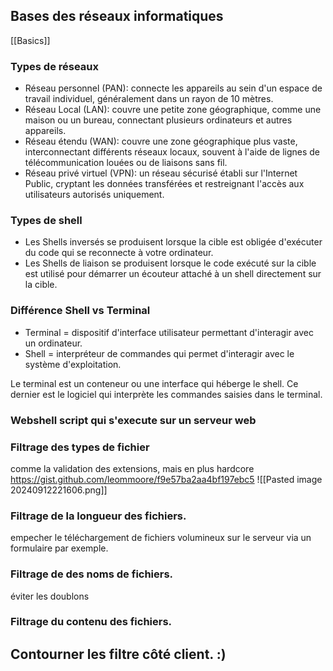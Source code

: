 ## Bases des réseaux informatiques 
[[Basics]]
### Types de réseaux 

- Réseau personnel (PAN): connecte les appareils au sein d'un espace de travail individuel, généralement dans un rayon de 10 mètres. 
- Réseau Local (LAN): couvre une petite zone géographique, comme une maison ou un bureau, connectant plusieurs ordinateurs et autres appareils. 
- Réseau étendu (WAN):  couvre une zone géographique plus vaste, interconnectant différents réseaux locaux, souvent à l'aide de lignes de télécommunication louées ou de liaisons sans fil.
- Réseau privé virtuel (VPN): un réseau sécurisé établi sur l'Internet Public, cryptant les données transférées et restreignant l'accès aux utilisateurs autorisés uniquement.

### Types de shell 

- Les Shells inversés se produisent lorsque la cible est obligée d'exécuter du code qui se reconnecte à votre ordinateur. 
- Les Shells de liaison se produisent lorsque le code exécuté sur la cible est utilisé pour démarrer un écouteur attaché à un shell directement sur la cible. 


### Différence Shell vs Terminal 

- Terminal = dispositif d'interface utilisateur permettant d'interagir avec un ordinateur.
- Shell = interpréteur de commandes qui permet d'interagir avec le système d'exploitation. 

Le terminal est un conteneur ou une interface qui héberge le shell. Ce dernier est le logiciel qui interprète les commandes saisies dans le terminal. 


### Webshell script qui s'execute sur un serveur web

### Filtrage des types de fichier 
comme la validation des extensions, mais en plus hardcore
https://gist.github.com/leommoore/f9e57ba2aa4bf197ebc5
![[Pasted image 20240912221606.png]]

### Filtrage de la longueur des fichiers.
empecher le téléchargement de fichiers volumineux sur le serveur via un formulaire par exemple.

### Filtrage de des noms de fichiers.
éviter les doublons 

### Filtrage du contenu des fichiers.


## Contourner les filtre côté client. :)